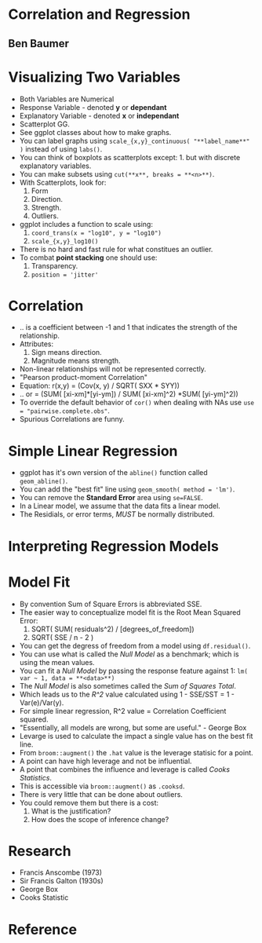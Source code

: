 # Correlation and Regression
## Ben Baumer

# Visualizing Two Variables
- Both Variables are Numerical
- Response Variable - denoted **y** or **dependant**
- Explanatory Variable - denoted **x** or **independant**
- Scatterplot GG.
- See ggplot classes about how to make graphs.
- You can label graphs using `scale_{x,y}_continuous( "**label_name**" )` instead of using `labs()`.
- You can think of boxplots as scatterplots except:
		1. but with discrete explanatory variables.
- You can make subsets using `cut(**x**, breaks = **<n>**)`.
- With Scatterplots, look for:
	1. Form
	2. Direction.
	3. Strength.
	4. Outliers.
- ggplot includes a function to scale using:
	1. `coord_trans(x = "log10", y = "log10")`
	2. `scale_{x,y}_log10()`
- There is no hard and fast rule for what constitues an outlier.
- To combat **point stacking** one should use:
	1. Transparency.
	2. `position = 'jitter'`


# Correlation
- .. is a coefficient between -1 and 1 that indicates the strength of the relationship.
- Attributes:
	1. Sign means direction.
	2. Magnitude means strength.
- Non-linear relationships will not be represented correctly.
- "Pearson product-moment Correlation"
- Equation: r(x,y) = (Cov(x, y) / SQRT( SXX * SYY))
-  .. or           = (SUM( [xi-xm]*[yi-ym]) / SUM( [xi-xm]^2) *SUM( [yi-ym]^2))
- To override the default behavior of `cor()` when dealing with NAs use `use = "pairwise.complete.obs"`.
- Spurious Correlations are funny.

# Simple Linear Regression
- ggplot has it's own version of the `abline()` function called `geom_abline()`.
- You can add the "best fit" line using `geom_smooth( method = 'lm')`.
- You can remove the **Standard Error** area using `se=FALSE`.
- In a Linear model, we assume that the data fits a linear model.
- The Residials, or error terms, *MUST* be normally distributed.


# Interpreting Regression Models
# Model Fit
- By convention Sum of Square Errors is abbreviated SSE.
- The easier way to conceptualize model fit is the Root Mean Squared Error:
	1. SQRT( SUM( residuals^2) / [degrees_of_freedom])
	2. SQRT( SSE / n - 2 )
- You can get the degress of freedom from a model using `df.residual()`.
- You can use what is called the *Null Model* as a benchmark; which is using the mean values.
- You can fit a *Null Model* by passing the response feature against 1: `lm( var ~ 1, data = **<data>**)`
- The *Null Model* is also sometimes called the *Sum of Squares Total*.
- Which leads us to the *R^2* value calculated using 1 - SSE/SST = 1 - Var(e)/Var(y).
- For simple linear regression, R^2 value = Correlation Coefficient squared.
- "Essentially, all models are wrong, but some are useful." - George Box
- Levarge is used to calculate the impact a single value has on the best fit line.
- From `broom::augment()` the `.hat` value is the leverage statisic for a point.
-  A point can have high leverage and not be influential.
- A point that combines the influence and leverage is called *Cooks Statistics*.
- This is accessible via `broom::augment()` as `.cooksd`.
- There is very little that can be done about outliers.
- You could remove them but there is a cost:
	1. What is the justification?
	2. How does the scope of inference change?

# Research
- Francis Anscombe (1973)
- Sir Francis Galton (1930s)
- George Box
- Cooks Statistic

# Reference
